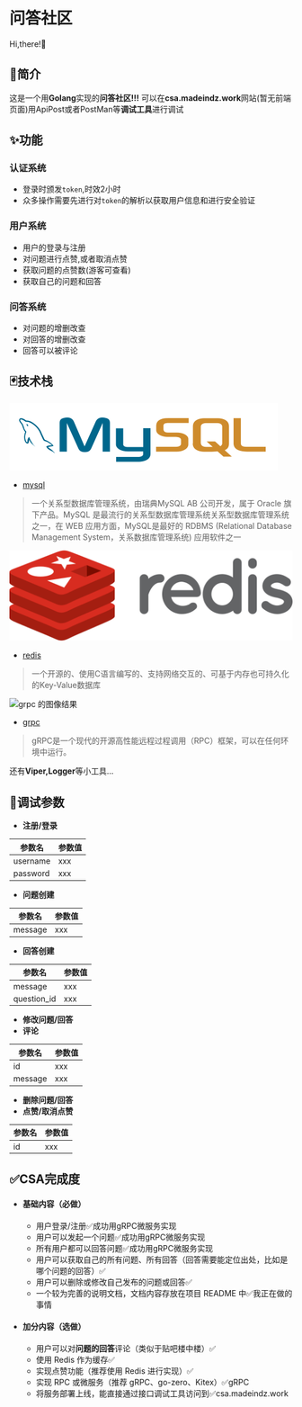 # 问答社区

Hi,there!👋

## 🍔简介

这是一个用**Golang**实现的**问答社区!!!**
可以在**csa.madeindz.work**网站(暂无前端页面)用ApiPost或者PostMan等**调试工具**进行调试
## ✨功能

### 认证系统

- 登录时颁发`token`,时效2小时
- 众多操作需要先进行对`token`的解析以获取用户信息和进行安全验证

### 用户系统

- 用户的登录与注册
- 对问题进行点赞,或者取消点赞
- 获取问题的点赞数(游客可查看)
- 获取自己的问题和回答

### 问答系统

- 对问题的增删改查
- 对回答的增删改查
- 回答可以被评论



## 🃏技术栈

![img](https://github.com/StellarisW/gohu/raw/master/manifest/image/mysql.svg)

- [mysql](https://www.mysql.com/)

> 一个关系型数据库管理系统，由瑞典MySQL AB 公司开发，属于 Oracle 旗下产品。MySQL 是最流行的关系型数据库管理系统关系型数据库管理系统之一，在 WEB 应用方面，MySQL是最好的 RDBMS (Relational Database Management System，关系数据库管理系统) 应用软件之一

[![img](https://github.com/StellarisW/gohu/raw/master/manifest/image/redis.svg)](https://github.com/StellarisW/gohu/blob/master/manifest/image/redis.svg)

- [redis](https://redis.io/)

> 一个开源的、使用C语言编写的、支持网络交互的、可基于内存也可持久化的Key-Value数据库

![grpc 的图像结果](https://th.bing.com/th/id/OIP.pTzFSebJ00beKGCeu0u76AHaEW?w=294&h=180&c=7&r=0&o=5&dpr=1.5&pid=1.7)



- [grpc](https://grpc.io/)

> gRPC是一个现代的开源高性能远程过程调用（RPC）框架，可以在任何环境中运行。

还有**Viper,Logger**等小工具...
## 🍟调试参数

- **注册/登录**

| 参数名   | 参数值 |
| -------- | ------ |
| username | xxx    |
| password | xxx    |

- **问题创建**

| 参数名  | 参数值 |
| ------- | ------ |
| message | xxx    |

- **回答创建**

| 参数名      | 参数值 |
| ----------- | ------ |
| message     | xxx    |
| question_id | xxx    |

- **修改问题/回答**
- **评论**

| 参数名  | 参数值 |
| ------- | ------ |
| id      | xxx    |
| message | xxx    |

- **删除问题/回答**
- **点赞/取消点赞**

| 参数名 | 参数值 |
| ------ | ------ |
| id     | xxx    |



## ✅CSA完成度

- #### 基础内容（必做）

  - 用户登录/注册✅成功用gRPC微服务实现
  - 用户可以发起一个问题✅成功用gRPC微服务实现
  - 所有用户都可以回答问题✅成功用gRPC微服务实现
  - 用户可以获取自己的所有问题、所有回答（回答需要能定位出处，比如是哪个问题的回答）✅
  - 用户可以删除或修改自己发布的问题或回答✅
  - 一个较为完善的说明文档，文档内容存放在项目 README 中✅我正在做的事情

- #### 加分内容（选做）

  - 用户可以对**问题的回答**评论（类似于贴吧楼中楼）✅
  - 使用 Redis 作为缓存✅
  - 实现点赞功能（推荐使用 Redis 进行实现）✅
  - 实现 RPC 或微服务（推荐 gRPC、go-zero、Kitex）✅gRPC
  - 将服务部署上线，能直接通过接口调试工具访问到✅csa.madeindz.work

